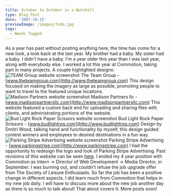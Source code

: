 ```yaml
---
title: October to October in a Nutshell
type: Blog Post
date: '2007-10-15'
previewImage: /images/todo.jpg
tags:
  - Needs Tagged
---
```

As a year has past without posting anything here, the time has come for a new look, a look back at the last year. My brother had a baby. My sister had a baby. I didn't have a baby. I'm a year older this year than I was last year, along with everybody else. I worked a lot this year at Commotion, taking part in many projects. A couple highlighted designs: ![TEAM Group website screenshot](/images/teamGroup.jpg) The Team Group - [www.theteamgroup.com](http://www.theteamgroup.com) This design focused on making the imagery as large as possible, promoting people to want to travel to the featured unique locations. ![Madison Partners website screenshot](/images/madison.jpg) Madison Partners llc - [www.madisonpartnersllc.com](http://www.madisonpartnersllc.com) This website featured a custom back end for uploading and sharing files with clients, and administrating portions of the website. ![Bud Light Rock Paper Scissors website screenshot](/images/budweiser.jpg) Bud Light Rock Paper Scissors - [www.budlightrps.com](http://www.budlightrps.com) Design by Dmitri Wood, talking hand and functionality by myself, this design guided contest winners and employees to desired destinations in a fun way. ![Parking Stripe Advertising website screenshot](/images/parkingStripe07.jpg) Parking Stripe Advertising - [www.parkingstripe.com](http://www.parkingstripe.com) I had the opportunity to redesign the logo and look of Parking Stripe Advertising. Past revisions of this website can be seen [here](http://www.christopherstevens.cc/?p=12). I ended my 4 year position with Commotion as Intern -> Director of Web Development -> Media Director, in September. I was burning out, and couldn't refuse the job upgrade offer from The Society of Leisure Enthusiasts. So far the job has been a positive change in different aspects. I did learn much from Commotion that helps in my new job daily. I will have to discuss more about the new job another day as there is so much to talk about! That about covers it. More posts soon!
